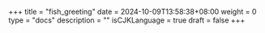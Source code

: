 +++
title = "fish_greeting"
date = 2024-10-09T13:58:38+08:00
weight = 0
type = "docs"
description = ""
isCJKLanguage = true
draft = false
+++